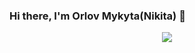 ### Hi there, I'm Orlov Mykyta(Nikita) 👋

<div align="center">
    <img src="https://github-readme-stats.vercel.app/api?username=s3rius&show_icons=true&theme=blueberry" />
</div>

<!--
**orlovmyk/orlovmyk** is a ✨ _special_ ✨ repository because its `README.md` (this file) appears on your GitHub profile.

Here are some ideas to get you started:

- 🔭 I’m currently working on ...
- 🌱 I’m currently learning ...
- 👯 I’m looking to collaborate on ...
- 🤔 I’m looking for help with ...
- 💬 Ask me about ...
- 📫 How to reach me: ...
- 😄 Pronouns: ...
- ⚡ Fun fact: ...
-->

